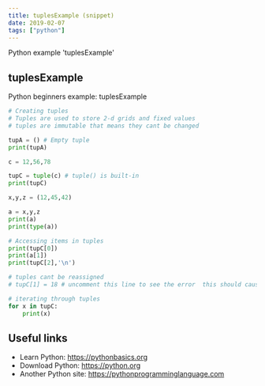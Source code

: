 ```yaml
---
title: tuplesExample (snippet)
date: 2019-02-07
tags: ["python"]
---
```

Python example 'tuplesExample'


## tuplesExample

Python beginners example: tuplesExample

```python
# Creating tuples
# Tuples are used to store 2-d grids and fixed values
# tuples are immutable that means they cant be changed

tupA = () # Empty tuple
print(tupA)

c = 12,56,78

tupC = tuple(c) # tuple() is built-in
print(tupC)

x,y,z = (12,45,42)

a = x,y,z
print(a)
print(type(a))

# Accessing items in tuples
print(tupC[0])
print(a[1])
print(tupC[2],'\n')

# tuples cant be reassigned
# tupC[1] = 18 # uncomment this line to see the error  this should cause a error 'TypeError'

# iterating through tuples
for x in tupC:
	print(x)

```

## Useful links

- Learn Python: https://pythonbasics.org
- Download Python: https://python.org
- Another Python site: https://pythonprogramminglanguage.com
